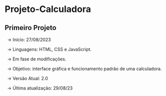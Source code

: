 # Projeto-Calculadora
## Primeiro Projeto


&nbsp;
-> Início: 27/08/2023

&nbsp;
-> Linguagens: HTML, CSS e JavaScript.

&nbsp;
-> Em fase de modificações.

&nbsp;
-> Objetivo: interface gráfica e funcionamento padrão de uma calculadora.

&nbsp;
-> Versão Atual: 2.0

&nbsp;
-> Última atualização: 29/08/23 
